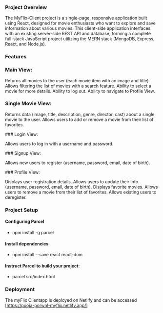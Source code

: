 ### Project Overview

The MyFlix-Client project is a single-page, responsive application built using React, designed for movie enthusiasts who want to explore and save information about various movies. This client-side application interfaces with an existing server-side REST API and database, forming a complete full-stack JavaScript project utilizing the MERN stack (MongoDB, Express, React, and Node.js).

### Features

### Main View:

Returns all movies to the user (each movie item with an image and title).
Allows filtering the list of movies with a search feature.
Ability to select a movie for more details.
Ability to log out.
Ability to navigate to Profile View.

### Single Movie View:

Returns data (image, title, description, genre, director, cast) about a single movie to the user.
Allows users to add or remove a movie from their list of favorites.

### Login View:

Allows users to log in with a username and password.

### Signup View:

Allows new users to register (username, password, email, date of birth).

### Profile View:

Displays user registration details.
Allows users to update their info (username, password, email, date of birth).
Displays favorite movies.
Allows users to remove a movie from their list of favorites.
Allows existing users to deregister.

### Project Setup

#### Configuring Parcel

- npm install -g parcel

#### Install dependencies

- npm install --save react react-dom

#### Instruct Parcel to build your project:

- parcel src/index.html

### Deployment

The myFlix Clientapp is deployed on Netlify and can be accessed [https://pooja-porwal-myflix.netlify.app/]
